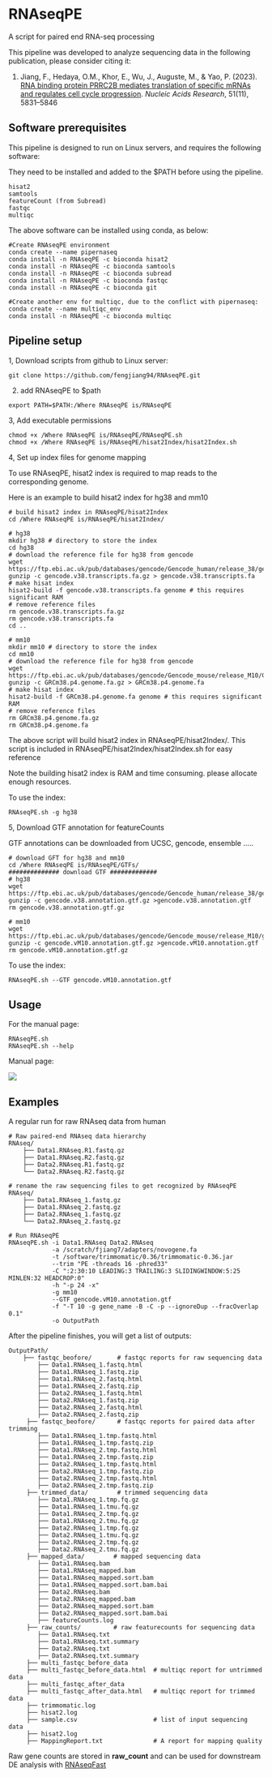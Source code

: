 # RNAseqPE
A script for paired end RNA-seq processing

This pipeline was developed to analyze sequencing data in the following publication, please consider citing it:

1. Jiang, F., Hedaya, O.M., Khor, E., Wu, J., Auguste, M., & Yao, P. (2023). [RNA binding protein PRRC2B mediates translation of specific mRNAs and regulates cell cycle progression](https://academic.oup.com/nar/article/51/11/5831/7147500). _Nucleic Acids Research_, 51(11), 5831–5846

## Software prerequisites
This pipeline is designed to run on Linux servers, and requires the following software:

They need to be installed and added to the $PATH before using the pipeline.
```
hisat2
samtools
featureCount (from Subread)
fastqc 
multiqc
```

The above software can be installed using conda, as below:
```
#Create RNAseqPE environment
conda create --name pipernaseq
conda install -n RNAseqPE -c bioconda hisat2
conda install -n RNAseqPE -c bioconda samtools
conda install -n RNAseqPE -c bioconda subread
conda install -n RNAseqPE -c bioconda fastqc
conda install -n RNAseqPE -c bioconda git

#Create another env for multiqc, due to the conflict with pipernaseq:
conda create --name multiqc_env
conda install -n RNAseqPE -c bioconda multiqc
```

## Pipeline setup

1, Download scripts from github to Linux server:

```
git clone https://github.com/fengjiang94/RNAseqPE.git
```

2. add RNAseqPE to $path
```
export PATH=$PATH:/Where RNAseqPE is/RNAseqPE
```

3, Add executable permissions
```
chmod +x /Where RNAseqPE is/RNAseqPE/RNAseqPE.sh
chmod +x /Where RNAseqPE is/RNAseqPE/hisat2Index/hisat2Index.sh
```

4, Set up index files for genome mapping

To use RNAseqPE, hisat2 index is required to map reads to the corresponding genome.

Here is an example to build hisat2 index for hg38 and mm10
```
# build hisat2 index in RNAseqPE/hisat2Index
cd /Where RNAseqPE is/RNAseqPE/hisat2Index/

# hg38
mkdir hg38 # directory to store the index
cd hg38
# download the reference file for hg38 from gencode
wget https://ftp.ebi.ac.uk/pub/databases/gencode/Gencode_human/release_38/gencode.v38.transcripts.fa.gz
gunzip -c gencode.v38.transcripts.fa.gz > gencode.v38.transcripts.fa
# make hisat index
hisat2-build -f gencode.v38.transcripts.fa genome # this requires significant RAM
# remove reference files
rm gencode.v38.transcripts.fa.gz
rm gencode.v38.transcripts.fa
cd ..

# mm10
mkdir mm10 # directory to store the index
cd mm10
# download the reference file for hg38 from gencode
wget https://ftp.ebi.ac.uk/pub/databases/gencode/Gencode_mouse/release_M10/GRCm38.p4.genome.fa.gz
gunzip -c GRCm38.p4.genome.fa.gz > GRCm38.p4.genome.fa
# make hisat index
hisat2-build -f GRCm38.p4.genome.fa genome # this requires significant RAM
# remove reference files
rm GRCm38.p4.genome.fa.gz
rm GRCm38.p4.genome.fa
```

The above script will build hisat2 index in RNAseqPE/hisat2Index/. This script is included in RNAseqPE/hisat2Index/hisat2Index.sh for easy reference

Note the building hisat2 index is RAM and time consuming. please allocate enough resources.

To use the index:
```
RNAseqPE.sh -g hg38
```

5, Download GTF annotation for featureCounts

GTF annotations can be downloaded from UCSC, gencode, ensemble .....
```
# download GFT for hg38 and mm10
cd /Where RNAseqPE is/RNAseqPE/GTFs/
############## download GTF #############
# hg38
wget https://ftp.ebi.ac.uk/pub/databases/gencode/Gencode_human/release_38/gencode.v38.annotation.gtf.gz
gunzip -c gencode.v38.annotation.gtf.gz >gencode.v38.annotation.gtf
rm gencode.v38.annotation.gtf.gz

# mm10
wget https://ftp.ebi.ac.uk/pub/databases/gencode/Gencode_mouse/release_M10/gencode.vM10.annotation.gtf.gz
gunzip -c gencode.vM10.annotation.gtf.gz >gencode.vM10.annotation.gtf
rm gencode.vM10.annotation.gtf.gz
```

To use the index:
```
RNAseqPE.sh --GTF gencode.vM10.annotation.gtf
```

## Usage

For the manual page:

```
RNAseqPE.sh
RNAseqPE.sh --help
```

Manual page:

![](images/Usages.png)

## Examples

A regular run for raw RNAseq data from human
```
# Raw paired-end RNAseq data hierarchy
RNAseq/
    ├── Data1.RNAseq.R1.fastq.gz
    ├── Data1.RNAseq.R2.fastq.gz
    ├── Data2.RNAseq.R1.fastq.gz
    └── Data2.RNAseq.R2.fastq.gz

# rename the raw sequencing files to get recognized by RNAseqPE
RNAseq/
    ├── Data1.RNAseq_1.fastq.gz
    ├── Data1.RNAseq_2.fastq.gz
    ├── Data2.RNAseq_1.fastq.gz
    └── Data2.RNAseq_2.fastq.gz

# Run RNAseqPE
RNAseqPE.sh -i Data1.RNAseq Data2.RNAseq
            -a /scratch/fjiang7/adapters/novogene.fa
            -t /software/trimmomatic/0.36/trimmomatic-0.36.jar
            --trim "PE -threads 16 -phred33"
            -C ":2:30:10 LEADING:3 TRAILING:3 SLIDINGWINDOW:5:25 MINLEN:32 HEADCROP:0"
            -h "-p 24 -x"
            -g mm10
            --GTF gencode.vM10.annotation.gtf
            -f "-T 10 -g gene_name -B -C -p --ignoreDup --fracOverlap 0.1"
            -o OutputPath
```

After the pipeline finishes, you will get a list of outputs:
```
OutputPath/
    ├── fastqc_beofore/       # fastqc reports for raw sequencing data
        ├── Data1.RNAseq_1.fastq.html
        ├── Data1.RNAseq_1.fastq.zip
        ├── Data1.RNAseq_2.fastq.html
        ├── Data1.RNAseq_2.fastq.zip
        ├── Data2.RNAseq_1.fastq.html
        ├── Data2.RNAseq_1.fastq.zip
        ├── Data2.RNAseq_2.fastq.html
        ├── Data2.RNAseq_2.fastq.zip
     ├── fastqc_beofore/      # fastqc reports for paired data after trimming
        ├── Data1.RNAseq_1.tmp.fastq.html
        ├── Data1.RNAseq_1.tmp.fastq.zip
        ├── Data1.RNAseq_2.tmp.fastq.html
        ├── Data1.RNAseq_2.tmp.fastq.zip
        ├── Data2.RNAseq_1.tmp.fastq.html
        ├── Data2.RNAseq_1.tmp.fastq.zip
        ├── Data2.RNAseq_2.tmp.fastq.html
        ├── Data2.RNAseq_2.tmp.fastq.zip
     ├── trimmed_data/        # trimmed sequencing data
        ├── Data1.RNAseq_1.tmp.fq.gz
        ├── Data1.RNAseq_1.tmu.fq.gz
        ├── Data1.RNAseq_2.tmp.fq.gz
        ├── Data1.RNAseq_2.tmu.fq.gz
        ├── Data2.RNAseq_1.tmp.fq.gz
        ├── Data2.RNAseq_1.tmu.fq.gz
        ├── Data2.RNAseq_2.tmp.fq.gz
        ├── Data2.RNAseq_2.tmu.fq.gz
     ├── mapped_data/        # mapped sequencing data
        ├── Data1.RNAseq.bam
        ├── Data1.RNAseq_mapped.bam
        ├── Data1.RNAseq_mapped.sort.bam
        ├── Data1.RNAseq_mapped.sort.bam.bai
        ├── Data2.RNAseq.bam
        ├── Data2.RNAseq_mapped.bam
        ├── Data2.RNAseq_mapped.sort.bam
        ├── Data2.RNAseq_mapped.sort.bam.bai
        ├── featureCounts.log   
     ├── raw_counts/         # raw featurecounts for sequencing data
        ├── Data1.RNAseq.txt
        ├── Data1.RNAseq.txt.summary
        ├── Data2.RNAseq.txt
        ├── Data2.RNAseq.txt.summary
     ├── multi_fastqc_before_data         
     ├── multi_fastqc_before_data.html  # multiqc report for untrimmed data 
     ├── multi_fastqc_after_data         
     ├── multi_fastqc_after_data.html   # multiqc report for trimmed data 
     ├── trimmomatic.log
     ├── hisat2.log
     ├── sample.csv                     # list of input sequencing data
     ├── hisat2.log
     ├── MappingReport.txt              # A report for mapping quality 
```
Raw gene counts are stored in **raw_count** and can be used for downstream DE analysis with [RNAseqFast](https://github.com/FengJiang94/RNAseqFast)


